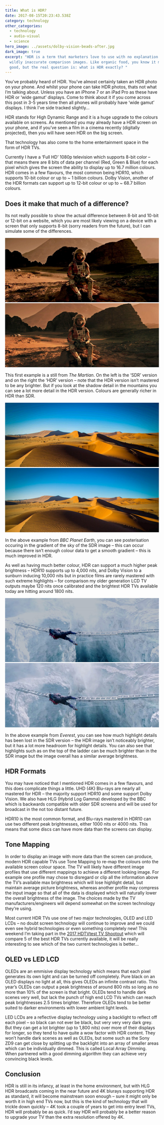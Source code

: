 ```yaml
---
title: What is HDR?
date: 2017-08-15T20:23:43.538Z
category: technology
other_categories:
  - technology
  - audio-visual
  - science
hero_image: ../assets/dolby-vision-beads-after.jpg
dark_image: true
excerpt: "HDR is a term that marketers love to use with no explanation and often
  wildly inaccurate comparison images. Like organic food, you know it must be
  good, but the real question is: what is HDR exactly? "
---
```

You’ve probably heard of HDR. You’ve almost certainly taken an HDR photo on your phone. And whilst your phone can take HDR photos, thats not what I’m talking about. Unless you have an iPhone 7 or an iPad Pro as these have HDR or ‘wide gamut’ displays. Come to think about it if you come across this post in 3-5 years time then all phones will probably have ‘wide gamut’ displays. I think I’ve side tracked slightly…

HDR stands for High Dynamic Range and it is a huge upgrade to the colours available on screens. As mentioned you may already have a HDR screen on your phone, and if you’ve seen a film in a cinema recently (digitally projected), then you will have seen HDR on the big screen.

That technology has also come to the home entertainment space in the form of HDR TVs.

Currently I have a ‘Full HD’ 1080p television which supports 8-bit color – that means there are 8 bits of data per channel (Red, Green & Blue) for each pixel which gives the screen the ability to display up to 16.7 million colours. HDR comes in a few flavours, the most common being HDR10, which supports 10-bit colour or up to \~ 1 billion colours. Dolby Vision, another of the HDR formats can support up to 12-bit colour or up to \~ 68.7 billion colours.

## Does it make that much of a difference?

Its not really possible to show the actual difference between 8-bit and 10-bit or 12-bit on a website, which you are most likely viewing on a device with a screen that only supports 8-bit (sorry readers from the future), but I can simulate some of the differences.

<div className="juxtapose">

![SDR](../assets/martian-sdr.jpg)
![HDR](../assets/martian-hdr.jpg)

<Comparison></Comparison>

</div>

This first example is a still from *The Martian*. On the left is the ‘SDR’ version and on the right the ‘HDR’ version – note that the HDR version isn’t mastered to be any brighter. But if you look at the shadow detail in the mountains you can see a lot more detail in the HDR version. Colours are generally richer in HDR than SDR.

<div className="juxtapose">

![SDR](../assets/planet-earth-sdr.jpg)
![HDR](../assets/planet-earth-hdr.jpg)

<Comparison></Comparison>

</div>

In the above example from *BBC Planet Earth*, you can see posterisation occuring in the gradient of the sky of the SDR image – this can occur because there isn’t enough colour data to get a smooth gradient – this is much improved in HDR.

As well as having much better colour, HDR can support a much higher peak brightness – HDR10 supports up to 4,000 nits, and Dolby Vision to a sunburn inducing 10,000 nits but in practice films are rarely mastered with such extreme highlights – for comparison my older generation LCD TV outputs maybe 120 nits once calibrated and the brightest HDR TVs available today are hitting around 1800 nits.

<div className="juxtapose">

![SDR](../assets/everest-sdr.jpg)
![HDR](../assets/everest-hdr.jpg)

<Comparison></Comparison>

</div>

In the above example from *Everest*, you can see how much highlight details has been lost in the SDR version – the HDR image isn’t noticeably brighter, but it has a lot more headroom for highlight details. You can also see that highlights such as on the top of the ladder can be much brighter than in the SDR image but the image overall has a similar average brightness.

## HDR Formats

You may have noticed that I mentioned HDR comes in a few flavours, and this does complicate things a little. UHD (4K) Blu-rays are nearly all mastered for HDR – the majority support HDR10 and some support Dolby Vision. We also have HLG (Hybrid Log Gamma) developed by the BBC which is backwards compatible with older SDR screens and will be used for broadcast in the not too distant future.

HDR10 is the most common format, and Blu-rays mastered in HDR10 can use two different peak brightnesses, either 1000 nits or 4000 nits. This means that some discs can have more data than the screens can display.

## Tone Mapping

In order to display an image with more data than the screen can produce, modern HDR capable TVs use Tone Mapping to re-map the colours onto the available screen colour space. The TV will likely have different image profiles that use different mappings to achieve a different looking image. For example one profile may chose to disregard or clip all the information above the TV’s available max brightness which will lose highlight detail, but maintain average picture brightness, whereas another profile may compress the input image so that all of the data is displayed which will naturally lower the overall brightness of the image. The choices made by the TV manufacturers/engineers will depend somewhat on the screen technology they’re using.

Most current HDR TVs use one of two major technologies, OLED and LED LCDs – no doubt screen technology will continue to improve and we could even see hybrid technologies or even something completely new! This weekend I’m taking part in the [2017 HDTVtest TV Shootout](http://jacobdeane.com/blog/2017/07/29/4k-hdr-tv-shootout/) which will compare 5 of the best HDR TVs currently available, it will be really interesting to see which of the two current technologies is better…

## OLED vs LED LCD

OLEDs are an emmisive display technology which means that each pixel generates its own light and can be turned off completely. Pure black on an OLED displays no light at all, this gives OLEDs an infinite contrast ratio. This year’s OLEDs can output a peak brightness of around 800 nits so long as no more than 10% of the screen is that bright. OLEDs tend to handle dark scenes very well, but lack the punch of high end LCD TVs which can reach peak brightnesses 2.5 times brighter. Therefore OLEDs tend to be better suited to darker environments with lower ambient light levels.

LED LCDs are a reflective display technology using a backlight to reflect off each pixel – so black can not ever be black, but very very very dark grey. But they can get a lot brighter (up to 1,800 nits) over more of their displays for longer, so they tend to have quite a wow factor with HDR content. They won’t handle dark scenes as well as OLEDs, but some such as the Sony ZD9 can get close by splitting up the backlight into an array of smaller areas which can be individually dimmed. This is called Local Array Dimming. When partnered with a good dimming algorithm they can achieve very convincing black levels.

## Conclusion

HDR is still in its infancy, at least in the home environment, but with HLG HDR broadcasts coming in the near future and 4K blurays supporting HDR as standard, it will become mainstream soon enough – sure it might only be worth it in high end TVs now, but this is the kind of technology that will trickle down quickly – 4K took a couple of years to get into entry level TVs, HDR will probably be as quick. I’d say HDR will probably be a better reason to upgrade your TV than the extra resolution offered by 4K.
